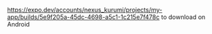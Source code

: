 https://expo.dev/accounts/nexus_kurumi/projects/my-app/builds/5e9f205a-45dc-4698-a5c1-1c215e7f478c
to download on Android
